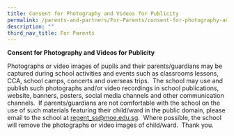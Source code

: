 ```yaml
---
title: Consent for Photography and Videos for Publicity
permalink: /parents-and-partners/For-Parents/consent-for-photography-and-videos-for-publicity/
description: ""
third_nav_title: For Parents
---
```

**Consent for Photography and Videos for Publicity**

Photographs or video images of pupils and their parents/guardians may be captured during school activities and events such as classrooms lessons, CCA, school camps, concerts and overseas trips.  The school may use and publish such photographs and/or video recordings in school publications, website, banners, posters, social media channels and other communication channels.  If parents/guardians are not comfortable with the school on the use of such materials featuring their child/ward in the public domain, please email to the school at [regent\_ss@moe.edu.sg](mailto:regent_ss@moe.edu.sg).  Where possible, the school will remove the photographs or video images of child/ward.  Thank you.